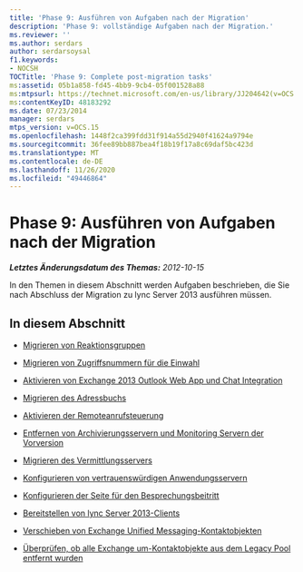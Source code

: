 ```yaml
---
title: 'Phase 9: Ausführen von Aufgaben nach der Migration'
description: 'Phase 9: vollständige Aufgaben nach der Migration.'
ms.reviewer: ''
ms.author: serdars
author: serdarsoysal
f1.keywords:
- NOCSH
TOCTitle: 'Phase 9: Complete post-migration tasks'
ms:assetid: 05b1a858-fd45-4bb9-9cb4-05f001528a88
ms:mtpsurl: https://technet.microsoft.com/en-us/library/JJ204642(v=OCS.15)
ms:contentKeyID: 48183292
ms.date: 07/23/2014
manager: serdars
mtps_version: v=OCS.15
ms.openlocfilehash: 1448f2ca399fdd31f914a55d2940f41624a9794e
ms.sourcegitcommit: 36fee89bb887bea4f18b19f17a8c69daf5bc423d
ms.translationtype: MT
ms.contentlocale: de-DE
ms.lasthandoff: 11/26/2020
ms.locfileid: "49446864"
---
```

# <a name="phase-9-complete-post-migration-tasks"></a>Phase 9: Ausführen von Aufgaben nach der Migration

<div data-xmlns="http://www.w3.org/1999/xhtml">

<div class="topic" data-xmlns="http://www.w3.org/1999/xhtml" data-msxsl="urn:schemas-microsoft-com:xslt" data-cs="https://msdn.microsoft.com/">

<div data-asp="https://msdn2.microsoft.com/asp">



</div>

<div id="mainSection">

<div id="mainBody">

<span> </span>

_**Letztes Änderungsdatum des Themas:** 2012-10-15_

In den Themen in diesem Abschnitt werden Aufgaben beschrieben, die Sie nach Abschluss der Migration zu lync Server 2013 ausführen müssen.

<div>

## <a name="in-this-section"></a>In diesem Abschnitt

  - [Migrieren von Reaktionsgruppen](migrate-response-groups.md)

  - [Migrieren von Zugriffsnummern für die Einwahl](migrate-dial-in-access-numbers.md)

  - [Aktivieren von Exchange 2013 Outlook Web App und Chat Integration](enable-exchange-2013-outlook-web-app-and-im-integration.md)

  - [Migrieren des Adressbuchs](migrate-address-book.md)

  - [Aktivieren der Remoteanrufsteuerung](enable-remote-call-control.md)

  - [Entfernen von Archivierungsservern und Monitoring Servern der Vorversion](remove-legacy-archiving-and-monitoring-servers.md)

  - [Migrieren des Vermittlungsservers](migrate-mediation-server.md)

  - [Konfigurieren von vertrauenswürdigen Anwendungsservern](configure-trusted-application-servers.md)

  - [Konfigurieren der Seite für den Besprechungsbeitritt](configure-the-meeting-join-page.md)

  - [Bereitstellen von lync Server 2013-Clients](deploy-lync-server-2013-clients.md)

  - [Verschieben von Exchange Unified Messaging-Kontaktobjekten](move-exchange-unified-messaging-contact-objects.md)

  - [Überprüfen, ob alle Exchange um-Kontaktobjekte aus dem Legacy Pool entfernt wurden](verify-that-all-exchange-um-contact-objects-are-removed-from-the-legacy-pool.md)

</div>

</div>

<span> </span>

</div>

</div>

</div>

